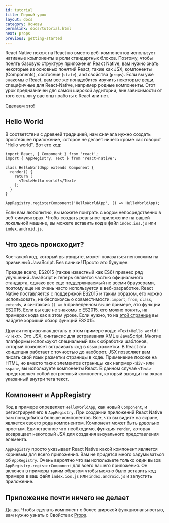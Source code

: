```yaml
---
id: tutorial
title: Первый урок
layout: docs
category: Основы
permalink: docs/tutorial.html
next: props
previous: getting-started
---
```


React Native похож на React но вместо веб-компонентов использует нативные компоненты в роли стандартных блоков. Поэтому, чтобы понять базовую структуру приложения React Native, вам нужно знать некоторые из основных понятий React, такие как JSX, компоненты (Components), состояние (`state`), and свойства (`props`). Если вы уже знакомы с React, вам все же понадобится изучить некоторые вещи, специфичные для React-Native, например родные компоненты. Этот урок предназначен для самой широкой аудитории, вне зависимости от того есть ли у вас опыт работы с React или нет.

Сделаем это!

## Hello World

В соответствии с древней традицией, нам сначала нужно создать простейшее приложение, которое не делает ничего кроме как говорит "Hello world". Вот его код:

```ReactNativeWebPlayer
import React, { Component } from 'react';
import { AppRegistry, Text } from 'react-native';

class HelloWorldApp extends Component {
  render() {
    return (
      <Text>Hello world!</Text>
    );
  }
}

AppRegistry.registerComponent('HelloWorldApp', () => HelloWorldApp);
```

Если вам любопытно, вы можете поиграть с кодом непосредственно в веб-симуляторах. Чтобы создать реальное приложение на вашей локальной машине, вы можете вставить код в файл `index.ios.js` или `index.android.js`.

## Что здесь происходит?

Кое-какой код, который вы увидите, может показаться непохожим на привычный JavaScript. Без паники! Просто это будущее.

Прежде всего, ES2015 (также известный как ES6) привнес ряд улучшений JavaScript и теперь является частью официального стандарта, однако все еще поддерживаемый не всеми браузерами, поэтому еще не очень часто используется в веб-разработке.  React Native поставляется с поддержкой ES2015 и таким образом, его можно использовать, не беспокоясь о совместимости. `import`, `from`, `class`, `extends`, и синтаксис `() =>` в приведенном выше примере, это функции ES2015. Если вы еще не знакомы с ES2015, его можно понять, на примерах кода как в этом уроке. Если нужно, то на [этой странице](https://babeljs.io/docs/learn-es2015/) вы найдете хороший обзор функций ES2015.

Другая непривычная деталь в этом примере кода: `<Text>Hello world!</Text>`. Это JSX, синтаксис для встраивания XML в JavaScript. Многие платформы используют специальный язык обработки шаблонов, который позволяет встраивать код в язык разметки. В React эта концепция работает с точностью до наоборот. JSX позволяет вам писать свой язык разметки страницы в коде. Применение похоже на HTML, но вместо таких элементов страницы как напрмер `<div>` или `<span>`, вы используете компоненты React.  В данном случае  `<Text>` представляет собой встроенный компонент, который выводит на экран указанный внутри тега текст.

## Компонент и AppRegistry

Код в примере определяет `HelloWorldApp`, как новый `Component`, и регистрирует его в `AppRegistry`. При создании приложений React Native вам понадобится больше компонентов. Все, что вы видите на экране, является своего рода компонентом. Компонент может быть довольно простым. Единственное что необходимо, функция `render`, которая возвращает некоторый JSX для создания визуального представления элемента.

`AppRegistry` просто указывает React Native какой компонент является корневым для всего приложения.  Вам не придется много задумываться об `AppRegistry`. Очень вероятно что вы использьете только один вызов `AppRegistry.registerComponent` для всего вашего приложения. Он включен в примеры таким образом чтобы можно было вставить код примера в ваш файл `index.ios.js` или `index.android.js` и запустить приложение.

## Приложение почти ничего не делает

Да-да. Чтобы сделать компонент с более широкой функциональностью, вам нужно узнать о Свойствах [Props](/docs/props.html).
